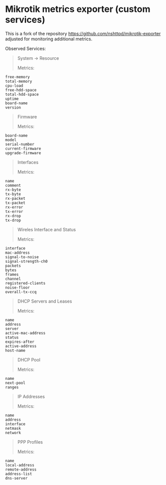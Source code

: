 # Mikrotik metrics exporter (custom services)
This is a fork of the repository https://github.com/nshttpd/mikrotik-exporter adjusted for monitoring additional metrics.

Observed Services:

> System -> Resource
>
> Metrics:
```
free-memory
total-memory
cpu-load
free-hdd-space
total-hdd-space
uptime
board-name
version
```

> Firmware
>
> Metrics:
```
board-name
model
serial-number
current-firmware
upgrade-firmware
```

> Interfaces
>
> Metrics:
```
name
comment
rx-byte
tx-byte
rx-packet
tx-packet
rx-error
tx-error
rx-drop
tx-drop
```

> Wireles Interface and Status
>
> Metrics:
```
interface
mac-address
signal-to-noise
signal-strength-ch0
packets
bytes
frames
channel
registered-clients
noise-floor
overall-tx-ccq
```

> DHCP Servers and Leases
>
> Metrics:
```
name
address
server
active-mac-address
status
expires-after
active-address
host-name
```

>DHCP Pool
>
> Metrics:
```
name
next-pool
ranges
```

> IP Addresses
>
> Metrics:
```
name
address
interface
netmask
network
```

> PPP Profiles
>
> Metrics:
```
name
local-address
remote-address
address-list
dns-server
```
